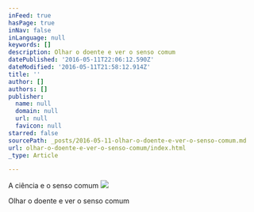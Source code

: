 ```yaml
---
inFeed: true
hasPage: true
inNav: false
inLanguage: null
keywords: []
description: Olhar o doente e ver o senso comum
datePublished: '2016-05-11T22:06:12.590Z'
dateModified: '2016-05-11T21:58:12.914Z'
title: ''
author: []
authors: []
publisher:
  name: null
  domain: null
  url: null
  favicon: null
starred: false
sourcePath: _posts/2016-05-11-olhar-o-doente-e-ver-o-senso-comum.md
url: olhar-o-doente-e-ver-o-senso-comum/index.html
_type: Article

---
```

A ciência e o senso comum
![](https://the-grid-user-content.s3-us-west-2.amazonaws.com/3100877f-5cb6-4e6a-a3f5-33cb02668a66.jpg)

Olhar o doente e ver o senso comum